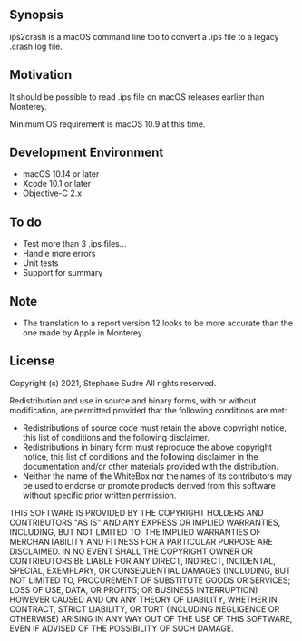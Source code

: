 ## Synopsis

ips2crash is a macOS command line too to convert a .ips file to a legacy .crash log file.

## Motivation

It should be possible to read .ips file on macOS releases earlier than Monterey.

Minimum OS requirement is macOS 10.9 at this time.

## Development Environment

- macOS 10.14 or later
- Xcode 10.1 or later
- Objective-C 2.x

## To do

- Test more than 3 .ips files…
- Handle more errors
- Unit tests
- Support for summary

## Note

- The translation to a report version 12 looks to be more accurate than the one made by Apple in Monterey.

## License

 Copyright (c) 2021, Stephane Sudre
 All rights reserved.
 
 Redistribution and use in source and binary forms, with or without modification, are permitted provided that the following conditions are met:
 
 - Redistributions of source code must retain the above copyright notice, this list of conditions and the following disclaimer.
 - Redistributions in binary form must reproduce the above copyright notice, this list of conditions and the following disclaimer in the documentation and/or other materials provided with the distribution.
 - Neither the name of the WhiteBox nor the names of its contributors may be used to endorse or promote products derived from this software without specific prior written permission.
 
 THIS SOFTWARE IS PROVIDED BY THE COPYRIGHT HOLDERS AND CONTRIBUTORS "AS IS" AND ANY EXPRESS OR IMPLIED WARRANTIES, INCLUDING, BUT NOT LIMITED TO, THE IMPLIED WARRANTIES OF MERCHANTABILITY AND FITNESS FOR A PARTICULAR PURPOSE ARE DISCLAIMED.  IN NO EVENT SHALL THE COPYRIGHT OWNER OR CONTRIBUTORS BE LIABLE FOR ANY DIRECT, INDIRECT, INCIDENTAL, SPECIAL, EXEMPLARY, OR CONSEQUENTIAL DAMAGES (INCLUDING, BUT NOT LIMITED TO, PROCUREMENT OF SUBSTITUTE GOODS OR SERVICES; LOSS OF USE, DATA, OR PROFITS; OR BUSINESS INTERRUPTION) HOWEVER CAUSED AND ON ANY THEORY OF LIABILITY, WHETHER IN CONTRACT, STRICT LIABILITY, OR TORT (INCLUDING NEGLIGENCE OR OTHERWISE) ARISING IN ANY WAY OUT OF THE USE OF THIS SOFTWARE, EVEN IF ADVISED OF THE POSSIBILITY OF SUCH DAMAGE.
